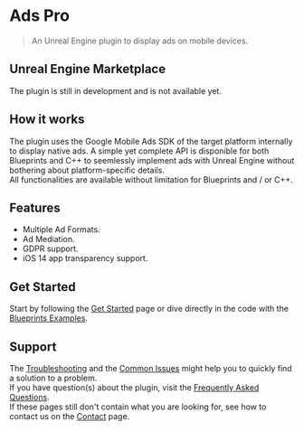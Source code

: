# Ads Pro

> An Unreal Engine plugin to display ads on mobile devices.

## Unreal Engine Marketplace
The plugin is still in development and is not available yet.  

## How it works
The plugin uses the Google Mobile Ads SDK of the target platform internally to display native ads. A simple yet complete API is disponible for both Blueprints
and C++ to seemlessly implement ads with Unreal Engine without bothering about platform-specific details.  
All functionalities are available without limitation for Blueprints and / or C++.

## Features
- Multiple Ad Formats.
- Ad Mediation.
- GDPR support.
- iOS 14 app transparency support.

## Get Started
Start by following the [Get Started](/getstarted) page or dive directly in the code with the [Blueprints Examples](/blueprintsexamples).

## Support
The [Troubleshooting](/troubleshooting) and the [Common Issues](/commonissues) might help you to quickly find a solution to a problem.  
If you have question(s) about the plugin, visit the [Frequently Asked Questions](/frequentlyaskedquestions).  
If these pages still don't contain what you are looking for, see how to contact us on the [Contact](/contact) page.
